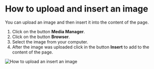 # How to upload and insert an image
<!-- position: 3 -->

You can upload an image and then insert it into the content of the page.

1. Click on the button **Media Manager**.
2. Click on the button **Browser**.
3. Select the image from your computer.
4. After the image was uploaded click in the button **Insert** to add to the content of the page.

![How to upload an insert an image](https://df6m0u2ovo2fu.cloudfront.net/images/documentation-english/how-to-upload-and-insert-an-image.png)
